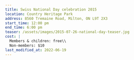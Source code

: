 ```yaml
---
title: Swiss National Day celebration 2015
location: Country Heritage Park
address: 8560 Tremaine Road, Milton, ON L9T 2X3
start_time: 12:00 pm
end_time: 6:00 pm
teaser: /assets/images/2015-07-26-national-day-teaser.jpg
cost: |
  Members & children: free\\
  Non-members: $10
last_modified_at: 2022-06-19
---
```

